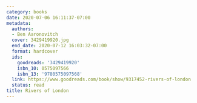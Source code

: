 ```yaml
---
category: books
date: 2020-07-06 16:11:37-07:00
metadata:
  authors:
  - Ben Aaronovitch
  cover: 3429419920.jpg
  end_date: 2020-07-12 16:03:32-07:00
  format: hardcover
  ids:
    goodreads: '3429419920'
    isbn_10: 0575097566
    isbn_13: '9780575097568'
  link: https://www.goodreads.com/book/show/9317452-rivers-of-london
  status: read
title: Rivers of London
---
```

